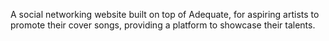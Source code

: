 A social networking website built on top of Adequate, for aspiring artists to promote their cover songs, providing a platform to showcase their talents.